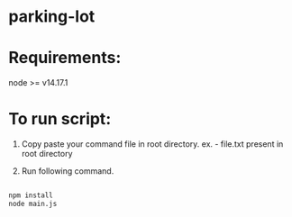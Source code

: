 # parking-lot


# Requirements:
node >= v14.17.1

# To run script:

1. Copy paste your command file in root directory. ex. - file.txt present in root directory

2. Run following command.

```sh

npm install 
node main.js 

```